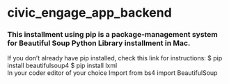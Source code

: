 # civic_engage_app_backend
### This installment using pip is a package-management system for Beautiful Soup Python Library installment in Mac. 

If you don’t already have pip installed, check this link for instructions:
$ pip install beautifulsoup4
$ pip install lxml    
In your coder editor of your choice
Import 
from bs4 import BeautifulSoup


